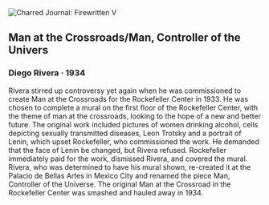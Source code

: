 <div class="artwork-of-the-day">
  <div class="container">
    <div class="img-wrapper">
      <img
        src="https://uploads1.wikiart.org/images/diego-rivera/man-controller-of-the-universe-1934.jpg!Large.jpg"
        alt="Charred Journal: Firewritten V" />
    </div>
    <div class="artwork-detail">
      <div class="artwork-origin"> 
        <h2 class="artwork-name">Man at the Crossroads/Man, Controller of the Univers</h2>
        <h3 class="artist">
          Diego Rivera
                    ·  1934
        </h3>
      </div>
      <p class="description">
        <span class="artwork-description-text ng-binding" ng-bind-html="viewModel.ArtworkOfTheDay.Description | unsafe">Rivera stirred up controversy yet again when he was commissioned to create Man at the Crossroads for the Rockefeller Center in 1933. He was chosen to complete a mural on the first floor of the Rockefeller Center, with the theme of man at the crossroads, looking to the hope of a new and better future. The original work included pictures of women drinking alcohol, cells depicting sexually transmitted diseases, Leon Trotsky and a portrait of Lenin, which upset Rockefeller, who commissioned the work. He demanded that the face of Lenin be changed, but Rivera refused. Rockefeller immediately paid for the work, dismissed Rivera, and covered the mural. Rivera, who was determined to have his mural shown, re-created it at the Palacio de Bellas Artes in Mexico City and renamed the piece Man, Controller of the Universe. The original Man at the Crossroad in the Rockefeller Center was smashed and hauled away in 1934. </span>
                        <div class="text-shadow-container" ng-show="showShadow" style=""></div>
      </p>
    </div>
  </div>

</div>
